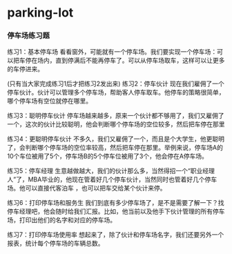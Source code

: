 parking-lot
============

### 停车场练习题

练习1：基本停车场 看看窗外，可能就有一个停车场。我们要实现一个停车场：可以把车停在场内，直到停满后不能再停车了。可以从停车场取车，这样可以让更多的车停进来。

(只有当大家完成练习1后才把练习2发出来)
练习2：停车伙计 现在我们雇佣了一个停车伙计。伙计可以管理多个停车场，帮助客人停车取车。他停车的策略很简单，哪个停车场有空位就停在哪里。

练习3：聪明停车伙计 停车场越来越多，原来一个伙计都不够用了，我们又雇佣了一个，这次的伙计比较聪明，他会判断哪个停车场的空位较多，然后把车停在那里

练习4：更聪明停车伙计 不多久，我们又雇佣了一个，而且是个大学生，他更聪明了，会判断哪个停车场的空位率较高，然后把车停在那里。举例来说，停车场A的10个车位被用了5个，停车场B的5个停车位被用了3个，他会停在A停车场。

练习5：停车经理 生意越做越大，我们的伙计那么多，当然得招一个“职业经理人”了，MBA毕业的，他现在管着好几个停车伙计，当然同时也管着好几个停车场。他可以直接代客泊车 ，也可以把车交给某个伙计来停。

练习6：打印停车场和服务生 我们到底有多少停车场了，是不是需要了解一下？找停车经理吧，他会随时给我们汇报。比如，他当前以及他手下伙计管理的所有停车场，打印出他们的名字和对应的停车场。

练习7：打印停车场使用率 想起来了，除了伙计和停车场名字，我们还要另外一个报表，统计每个停车场的车辆总数。

